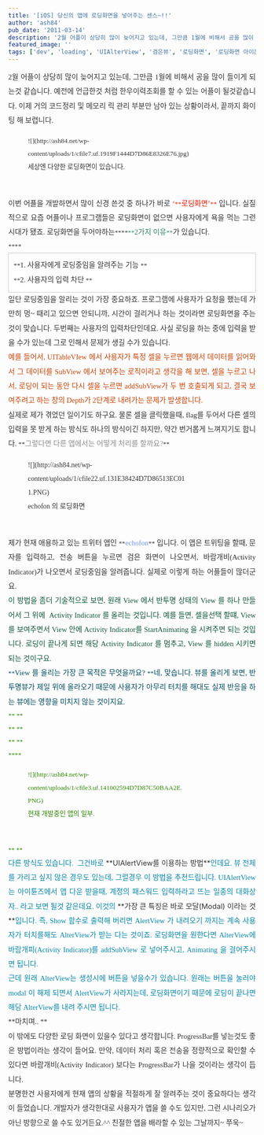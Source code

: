 ```yaml
---
title: '[iOS] 당신의 앱에 로딩화면을 넣어주는 센스~!!'
author: 'ash84'
pub_date: '2011-03-14'
description: '2월 어플이 상당히 많이 늦어지고 있는데, 그만큼 1월에 비해서 공을 많이 들이게 되는것 같습니다. 예전에 언급한것 처럼 한우이력조회를 할 수 있는 어플이 될것같습니다. 이제 거의 코드정리 및'
featured_image: ''
tags: ['dev', 'loading', 'UIAlterView', '검은뷰', '로딩화면', '로딩화면 아이폰', '애플', '앱']
---
```



<div style="text-align: justify; line-height: 2; color: rgb(51, 51, 51); "><font color="#333333" face="굴림"><span style="font-size: 10pt; "><span style="font-family: Dotum; font-size: 11pt; ">2월 어플이 상당히 많이 늦어지고 있는데, 그만큼 1월에 비해서 공을 많이 들이게 되는것 같습니다. 예전에 언급한것 처럼 한우이력조회를 할 수 있는 어플이 될것같습니다. 이제 거의 코드정리 및 메모리 릭 관리 부분만 남아 있는 상황이라서, 끝까지 화이팅 해 보렵니다. </span></span></font></div><div style="text-align: justify; line-height: 2; color: rgb(51, 51, 51); "><font color="#333333" face="굴림"><span style="font-size: 10pt; "><span style="font-family: Dotum; "><span style="font-size: 11pt; ">  
</span></span></span></font></div><span style="font-size: 11pt; ">  
</span>

<div style="text-align: justify; line-height: 2; color: rgb(51, 51, 51); "><span style="font-size: 11pt; ">  
</span><font color="#333333" face="굴림"><span style="font-size: 10pt; "><span style="font-family: Dotum; ">  
<span style="font-size: 11pt; ">  
</span></span></span></font></div><span style="font-size: 11pt; ">  
</span>

<div style="text-align: justify; line-height: 2; color: rgb(51, 51, 51); "><span style="font-size: 11pt; ">  
</span><font color="#333333" face="굴림"><span style="font-size: 10pt; "><span style="font-family: Dotum; "><figure class="wp-caption aligncenter" style="width: 452px">![](http://ash84.net/wp-content/uploads/1/cfile7.uf.1919F1444D7D86E8326E76.jpg)<figcaption class="wp-caption-text">세상엔 다양한 로딩화면이 있습니다. </figcaption></figure>

<span style="font-size: 11pt; ">  
</span>

</span></span></font></div><span style="font-size: 11pt; ">  
</span>

<div style="text-align: justify; line-height: 2; color: rgb(51, 51, 51); "><span style="font-size: 11pt; ">  
</span><font color="#333333" face="굴림">  
<span style="font-size: 11pt; ">  
</span></font></div><span style="font-size: 11pt; ">  
</span>

<div style="text-align: justify; line-height: 2; color: rgb(51, 51, 51); "><span style="font-size: 11pt; ">  
</span><font face="굴림"><span style="font-size: 10pt; "><span style="font-family: Dotum; "><font color="#333333"><span style="font-size: 11pt; ">이번 어플을 개발하면서 많이 신경 쓴것 중 하나가 바로</span></font><font color="#E31600"><span style="font-size: 11pt; "> ‘</span>**<span style="font-size: 11pt; ">로딩화면’</span>**</font><font color="#333333"><span style="font-size: 11pt; "> 입니다. 실질적으로 요즘 어플이나 프로그램들은 로딩화면이 없으면 사용자에게 욕을 먹는 그런시대가 됐죠. 로딩화면을 두어야하는</span>**<span style="font-size: 11pt; "></span>**</font><font color="#318561">**<span style="font-size: 11pt; ">2가지 이유</span>**</font><font color="#333333"><span style="font-size: 11pt; ">가 있습니다. </span></font></span></span></font></div><div style="text-align: justify; line-height: 2; color: rgb(51, 51, 51); "><font face="굴림"><span style="font-size: 10pt; "><span style="font-family: Dotum; "><font color="#333333"><span style="font-size: 11pt; ">  
</span></font></span></span></font></div><div style="text-align: justify; line-height: 2; color: rgb(51, 51, 51); "><font color="#333333" face="굴림"><span style="font-size: 11pt; ">  
</span></font></div><span style="font-size: 11pt; ">  
</span>

<div style="text-align: justify; line-height: 2; color: rgb(51, 51, 51); "><span style="font-size: 11pt; ">  
</span><font color="#333333" face="굴림"><span style="font-size: 10pt; "><span style="font-family: Dotum; ">****</span></span></font></div><span style="font-size: 11pt; ">  
</span>

<div class="txc-textbox" style="border: 1px solid rgb(203, 203, 203); background-color: rgb(255, 255, 255); padding: 10px; color: rgb(51, 51, 51); line-height: 2; "><span style="font-size: 11pt; ">  
</span><div style="text-align: justify;line-height: 2; "><span style="font-size: 11pt; ">  
</span><font color="#333333" face="굴림"><span style="font-size: 10pt; "><span style="font-family: Dotum; ">**<span style="font-size: 11pt; ">1. 사용자에게 로딩중임을 알려주는 기능 </span>**</span></span></font></div><span style="font-size: 11pt; ">  
</span>

<div style="text-align: justify;line-height: 2; "><span style="font-size: 11pt; ">  
</span><font color="#333333" face="굴림"><span style="font-size: 10pt; "><span style="font-family: Dotum; ">**<span style="font-size: 11pt; ">2. 사용자의 입력 차단 </span>**</span></span></font></div><span style="font-size: 11pt; ">  
</span>

<div style="text-align: justify;line-height: 2; "><span style="font-size: 11pt; ">  
</span></div><span style="font-size: 11pt; ">  
</span>

</div><span style="font-size: 11pt; ">  
</span>

<div style="text-align: justify; line-height: 2; color: rgb(51, 51, 51); "></div><div style="text-align: justify; line-height: 2; color: rgb(51, 51, 51); "><font color="#333333" face="굴림"><span style="font-size: 11pt; ">  
</span></font></div><span style="font-size: 11pt; ">  
</span>

<div style="text-align: justify; line-height: 2; color: rgb(51, 51, 51); "><span style="font-size: 11pt; ">  
</span><font color="#333333" face="굴림"><span style="font-size: 10pt; "><span style="font-family: Dotum; font-size: 11pt; ">일단 로딩중임을 알리는 것이 가장 중요하죠. 프로그램에 사용자가 요청을 했는데 가만히 멍~ 때리고 있으면 안되니까, 시간이 걸리거나 하는 것이라면 로딩화면을 주는것이 맞습니다. 두번째는 사용자의 입력차단인데요. 사실 로딩을 하는 중에 입력을 받을 수가 있는데 그로 인해서 문제가 생길 수가 있습니다. </span></span></font></div><span style="font-size: 11pt; ">  
</span>

<div style="text-align: justify; line-height: 2; color: rgb(51, 51, 51); "><span style="font-size: 11pt; ">  
</span><font color="#333333" face="굴림">  
<span style="font-size: 11pt; ">  
</span></font></div><span style="font-size: 11pt; ">  
</span>

<div style="text-align: justify; line-height: 2; "><span style="font-size: 11pt; ">  
</span><font face="굴림"><span style="font-size: 10pt; "><span style="font-family: Dotum; "><font color="#C84205"><span style="font-size: 11pt; ">예를 들어서, UITableVIew 에서 사용자가 특정 셀을 누르면 웹에서 데이터를 읽어와서 그 데이터를 SubView 에서 보여주는 로직이라고 생각을 해 보면, 셀을 누르고 나서, 로딩이 되는 동안 다시 셀을 누르면 addSubView가 두 번 호출되게 되고, 결국 보여주려고 하는 창의 Depth가 2단계로 내려가는 문제가 발생합니다.</span></font><font color="#333333"><span style="font-size: 11pt; "> </span></font></span></span></font></div><span style="font-size: 11pt; ">  
</span>

<div style="text-align: justify; line-height: 2; color: rgb(51, 51, 51); "><span style="font-size: 11pt; ">  
</span><font color="#333333" face="굴림">  
<span style="font-size: 11pt; ">  
</span></font></div><span style="font-size: 11pt; ">  
</span>

<div style="text-align: justify; line-height: 2; color: rgb(51, 51, 51); "><span style="font-size: 11pt; ">  
</span><font face="굴림"><span style="font-size: 10pt; "><span style="font-family: Dotum; "><font color="#333333"><span style="font-size: 11pt; ">실제로 제가 겪었던 일이기도 하구요. 물론 셀을 클릭했을때, flag를 두어서 다른 셀의 입력을 못 받게 하는 방식도 하나의 방식이긴 하지만, 약간 번거롭게 느껴지기도 합니다. </span></font>**<font color="#8E8E8E"><span style="font-size: 11pt; ">그렇다면 다른 앱에서는 어떻게 처리를 할까요?</span></font>**</span></span></font></div><span style="font-size: 11pt; ">  
</span>

<div style="text-align: justify; line-height: 2; color: rgb(51, 51, 51); "><span style="font-size: 11pt; ">  
</span><font color="#333333" face="굴림">  
<span style="font-size: 11pt; ">  
</span></font></div><span style="font-size: 11pt; ">  
</span>

<div style="text-align: justify; line-height: 2; color: rgb(51, 51, 51); "><span style="font-size: 11pt; ">  
</span><font color="#333333" face="굴림">  
<span style="font-size: 11pt; ">  
</span></font></div><span style="font-size: 11pt; ">  
</span>

<div style="text-align: justify; line-height: 2; color: rgb(51, 51, 51); "><span style="font-size: 11pt; ">  
</span><font color="#333333" face="굴림"><figure class="wp-caption aligncenter" style="width: 320px">![](http://ash84.net/wp-content/uploads/1/cfile22.uf.131E38424D7D86513EC011.PNG)<figcaption class="wp-caption-text">echofon 의 로딩화면</figcaption></figure>

<span style="font-size: 11pt; ">  
</span>

</font></div><span style="font-size: 11pt; ">  
</span>

<div style="text-align: justify; line-height: 2; color: rgb(51, 51, 51); "><span style="font-size: 11pt; ">  
</span></div><span style="font-size: 11pt; ">  
</span>

<div style="text-align: justify; line-height: 2; color: rgb(51, 51, 51); "><span style="font-size: 11pt; ">  
</span><font face="굴림"><span style="font-size: 10pt; "><span style="font-family: Dotum; "><font color="#333333"><span style="font-size: 11pt; ">제가 현재 애용하고 있는 트위터 앱인 </span></font>**<font color="#7293FA"><span style="font-size: 11pt; ">echofon</span></font>**<font color="#333333"><span style="font-size: 11pt; "> 입니다. 이 앱은 트위팅을 할때, 문자를 입력하고, 전송 버튼을 누르면 검은 화면이 나오면서, 바람개비(Activity Indicator)가 나오면서 로딩중임을 알려줍니다. 실제로 이렇게 하는 어플들이 많더군요. </span></font></span></span></font></div><span style="font-size: 11pt; ">  
</span>

<div style="text-align: justify; line-height: 2; color: rgb(51, 51, 51); "><span style="font-size: 11pt; ">  
</span><font color="#333333" face="굴림">  
<span style="font-size: 11pt; ">  
</span></font></div><span style="font-size: 11pt; ">  
</span>

<div style="text-align: justify; line-height: 2; color: rgb(51, 51, 51); "><span style="font-size: 11pt; ">  
</span><font face="굴림"><span style="font-size: 10pt; "><span style="font-family: Dotum; "><font color="#105738"><span style="font-size: 11pt; ">이 방법을 좀더 기술적으로 보면, 원래 View 에서 반투명 상태의 View 를 하나 만들어서 그 위에  Activity Indicator 를 올리는 것입니다. 예를 들면, 셀을선택 할떄, View를 보여주면서 View 안에 Activity Indicator를 StartAnimating 을 시켜주면 되는 것입니다. 로딩이 끝나게 되면 해당 Activity Indicator 를 멈추고, View 를 hidden 시키면 되는 것이구요.</span></font><font color="#333333"><span style="font-size: 11pt; "> </span></font></span></span></font></div><span style="font-size: 11pt; ">  
</span>

<div style="text-align: justify; line-height: 2; color: rgb(51, 51, 51); "><span style="font-size: 11pt; ">  
</span><font color="#333333" face="굴림">  
<span style="font-size: 11pt; ">  
</span></font></div><span style="font-size: 11pt; ">  
</span>

<div style="text-align: justify; line-height: 2; "><span style="font-size: 11pt; ">  
</span><font color="#004C5F" face="굴림"><span style="font-size: 10pt; "><span style="font-family: Dotum; ">**<span style="font-size: 11pt; ">View 를 올리는 가장 큰 목적은 무엇을까요? </span>**<span style="font-size: 11pt; ">네, 맞습니다. 뷰를 올리게 보면, 반투명뷰가 제일 위에 올라오기 때문에 사용자가 아무리 터치를 해대도 실제 반응을 하는 뷰에는 영향을 미치지 않는 것이지요. </span></span></span></font></div><span style="font-size: 11pt; ">  
</span>

<div style="text-align: justify; line-height: 2; color: rgb(51, 51, 51); "><font color="#2B8400" face="굴림"><span style="font-size: 10pt; "><span style="font-family: Dotum; ">**  
<span style="font-size: 11pt; ">  
</span>**</span></span></font></div><span style="font-size: 11pt; ">  
</span>

<div style="text-align: justify; line-height: 2; color: rgb(51, 51, 51); "><font color="#2B8400" face="굴림"><span style="font-size: 10pt; "><span style="font-family: Dotum; ">**  
<span style="font-size: 11pt; ">  
</span>**</span></span></font></div><span style="font-size: 11pt; ">  
</span>

<div style="text-align: justify; line-height: 2; color: rgb(51, 51, 51); "><span style="font-size: 11pt; ">  
</span><font color="#2B8400" face="굴림"><span style="font-size: 10pt; "><span style="font-family: Dotum; ">**  
<span style="font-size: 11pt; ">  
</span>**</span></span></font></div><span style="font-size: 11pt; ">  
</span>

<div style="text-align: justify; line-height: 2; color: rgb(51, 51, 51); "><span style="font-size: 11pt; ">  
</span><font color="#2B8400" face="굴림"><span style="font-size: 10pt; "><span style="font-family: Dotum; ">****<figure class="wp-caption aligncenter" style="width: 320px">![](http://ash84.net/wp-content/uploads/1/cfile3.uf.141002594D7D87C50BAA2E.PNG)<figcaption class="wp-caption-text">현재 개발중인 앱의 일부. </figcaption></figure>

</span></span></font></div><span style="font-size: 11pt; ">  
</span>

<div style="text-align: justify; color: rgb(51, 51, 51); line-height: 2; "><span style="font-size: 11pt; ">  
</span><font color="#2B8400" face="Dotum" size="2"><span style="line-height: 26px; ">**  
<span style="font-size: 11pt; ">  
</span>**</span></font></div><span style="font-size: 11pt; ">  
</span>

<div style="text-align: justify; line-height: 2; color: rgb(51, 51, 51); "><span style="font-family: Dotum; color: rgb(6, 134, 168); font-size: 11pt; ">다른 방식도 있습니다.  그건바로 </span>**<span style="font-size: 11pt; ">UIAlertView를 이용하는 방법</span>**<span style="font-family: Dotum; color: rgb(6, 134, 168); font-size: 11pt; ">인데요. 뷰 전체를 가리고 싶지 않은 경우도 있는데, 그럴경우 이 방법을 추천드립니다. UIAlertView는 아이튠즈에서 앱 다운 받을때, 계정의 패스워드 입력하라고 뜨는 일종의 대화상자.. 라고 보면 될것 같은데요. 이것의 </span>**<span style="font-size: 11pt; ">가장 큰 특징은 바로 모달(Modal) 이라는 것</span>**<span style="font-family: Dotum; color: rgb(6, 134, 168); font-size: 11pt; ">입니다. 즉, Show 함수로 출력해 버리면 AlertView 가 내려오기 까지는 계속 사용자가 터치를해도 AlterView가 받는 다는 것이죠. 로딩화면을 원한다면 AlterView에 바람개피(Activity Indicator)를 addSubView 로 넣어주시고, Animating 을 걸어주시면 됩니다. </span></div><span style="font-size: 11pt; ">  
</span>

<div style="text-align: justify; line-height: 2; color: rgb(51, 51, 51); "><span style="font-family: Dotum; font-size: 11pt; color: rgb(6, 134, 168); line-height: 2; ">근데 원래 AlterView는 생성시에 버튼을 넣을수가 있습니다. 원래는 버튼을 눌러야 modal 이 해제 되면서 AlertView가 사라지는데, 로딩화면이기 때문에 로딩이 끝나면 해당 AlterView를 내려 주시면 됩니다. </span></div><div style="text-align: justify; line-height: 2; color: rgb(51, 51, 51); "><font color="#0686A8" face="굴림"><span style="font-size: 10pt; "><span style="font-family: Dotum; font-size: 11pt; ">  
</span></span></font></div><div style="text-align: justify; line-height: 2; color: rgb(51, 51, 51); "><font color="#333333" face="굴림"><span style="font-size: 11pt; ">  
</span></font></div><span style="font-size: 11pt; ">  
</span>

<div style="text-align: justify; line-height: 2; color: rgb(51, 51, 51); "><span style="font-size: 11pt; ">  
</span><font color="#333333" face="굴림">**<span style="font-size: 11pt; ">마치며.. </span>**</font></div><span style="font-size: 11pt; ">  
</span>

<div style="text-align: justify; line-height: 2; color: rgb(51, 51, 51); "><span style="font-size: 11pt; ">  
</span><font color="#333333" face="굴림"><span style="font-size: 10pt; "><span style="font-family: Dotum; font-size: 11pt; ">이 밖에도 다양한 로딩 화면이 있을수 있다고 생각합니다. ProgressBar를 넣는것도 좋은 방법이라는 생각이 들어요. 만약, 데이터 처리 혹은 전송을 정량적으로 확인할 수 있다면 바람개비(Activity Indicator) 보다는 ProgressBar가 나을 것이라는 생각이 듭니다. </span></span></font></div><span style="font-size: 11pt; ">  
</span>

<div style="text-align: justify; line-height: 2; color: rgb(51, 51, 51); "><span style="font-size: 11pt; ">  
</span><font color="#333333" face="굴림">  
<span style="font-size: 11pt; ">  
</span></font></div><span style="font-size: 11pt; ">  
</span>

<div style="text-align: justify; line-height: 2; color: rgb(51, 51, 51); "><span style="font-size: 11pt; ">  
</span><font color="#333333" face="굴림"><span style="font-size: 10pt; "><span style="font-family: Dotum; font-size: 11pt; ">분명한건 사용자에게 현재 앱의 상황을 적절하게 잘 알려주는 것이 중요하다는 생각이 들었습니다. 개발자가 생각한대로 사용자가 앱을 쓸 수도 있지만, 그런 시나리오가 아닌 방향으로 쓸 수도 있거든요.^^ 친절한 앱을 배라할 수 있는 그날까지~ 쭈욱~ </span></span></font></div><span style="font-size: 11pt; ">  
</span>

<div style="text-align: justify; line-height: 2; color: rgb(51, 51, 51); "><span style="font-size: 11pt; ">  
</span></div><span style="font-size: 11pt; ">  
</span>

<div style="text-align: justify; color: rgb(51, 51, 51); font-family: 굴림; font-size: 9pt; line-height: 2; "></div>

